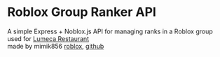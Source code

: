 # Roblox Group Ranker API

A simple Express + Noblox.js API for managing ranks in a Roblox group    
used for [Lumeca Restaurant](https://www.roblox.com/games/84859824902053)     
made by mimik856 [roblox](https://www.roblox.com/users/1226980900/profile), [github](https://github.com/mimik856)
